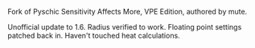 Fork of Pyschic Sensitivity Affects More, VPE Edition, authored by mute.

Unofficial update to 1.6. Radius verified to work. Floating point settings patched back in. Haven't touched heat calculations.
